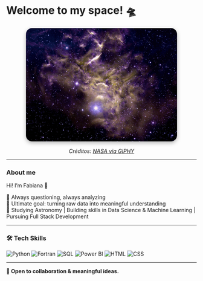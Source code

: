 #  Welcome to my space! 🛸

<div align="center">
  <img src="assets/galaxiesGIF.gif" width="400px" alt="Cosmos" style="border-radius: 16px; box-shadow: 0 4px 12px rgba(0,0,0,0.3);">
</div>

<p align="center">
  <em>Créditos: <a href="https://media4.giphy.com/media/v1.Y2lkPTc5MGI3NjExcXE2YzA5aWV6ZTZvdHBsaGVkOWRybnI4bGh4Y2YxeWYwYjNsdXM0diZlcD12MV9pbnRlcm5hbF9naWZfYnlfaWQmY3Q9Zw/HgkJYVPchxDHO/giphy.gif">NASA via GIPHY</a></em>
</p>

---

### About me  

Hi! I’m Fabiana 👋

🔭 Always questioning, always analyzing  
🎯 Ultimate goal: turning raw data into meaningful understanding     
🧠 Studying Astronomy | Building skills in Data Science & Machine Learning | Pursuing Full Stack Development  

---

### 🛠 Tech Skills  
![Python](https://img.shields.io/badge/-Python-3776AB?logo=python&logoColor=white&style=flat)
![Fortran](https://img.shields.io/badge/-Fortran-734F96?logo=fortran&logoColor=white&style=flat)
![SQL](https://img.shields.io/badge/-MySQL-4479A1?logo=mysql&logoColor=white&style=flat)
![Power BI](https://img.shields.io/badge/-Power%20BI-F2C811?logo=powerbi&logoColor=black&style=flat)
![HTML](https://img.shields.io/badge/-HTML-E34F26?logo=html5&logoColor=white&style=flat)
![CSS](https://img.shields.io/badge/-CSS-1572B6?logo=css3&logoColor=white&style=flat)

---

**🤝 Open to collaboration & meaningful ideas.**  
